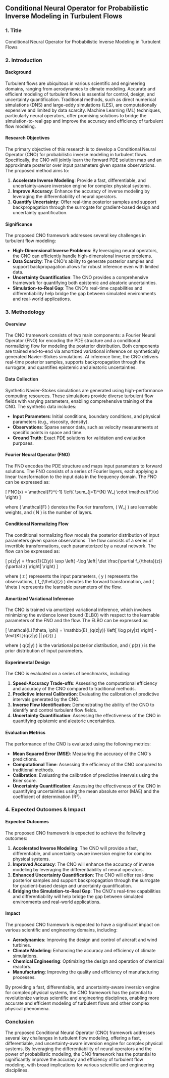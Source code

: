 ## Conditional Neural Operator for Probabilistic Inverse Modeling in Turbulent Flows

### 1. Title

Conditional Neural Operator for Probabilistic Inverse Modeling in Turbulent Flows

### 2. Introduction

#### Background

Turbulent flows are ubiquitous in various scientific and engineering domains, ranging from aerodynamics to climate modeling. Accurate and efficient modeling of turbulent flows is essential for control, design, and uncertainty quantification. Traditional methods, such as direct numerical simulations (DNS) and large-eddy simulations (LES), are computationally expensive and limited by data scarcity. Machine Learning (ML) techniques, particularly neural operators, offer promising solutions to bridge the simulation-to-real gap and improve the accuracy and efficiency of turbulent flow modeling.

#### Research Objectives

The primary objective of this research is to develop a Conditional Neural Operator (CNO) for probabilistic inverse modeling in turbulent flows. Specifically, the CNO will jointly learn the forward PDE solution map and an approximate posterior over input parameters given sparse observations. The proposed method aims to:

1. **Accelerate Inverse Modeling**: Provide a fast, differentiable, and uncertainty-aware inversion engine for complex physical systems.
2. **Improve Accuracy**: Enhance the accuracy of inverse modeling by leveraging the differentiability of neural operators.
3. **Quantify Uncertainty**: Offer real-time posterior samples and support backpropagation through the surrogate for gradient-based design and uncertainty quantification.

#### Significance

The proposed CNO framework addresses several key challenges in turbulent flow modeling:
- **High-Dimensional Inverse Problems**: By leveraging neural operators, the CNO can efficiently handle high-dimensional inverse problems.
- **Data Scarcity**: The CNO's ability to generate posterior samples and support backpropagation allows for robust inference even with limited data.
- **Uncertainty Quantification**: The CNO provides a comprehensive framework for quantifying both epistemic and aleatoric uncertainties.
- **Simulation-to-Real Gap**: The CNO's real-time capabilities and differentiability help bridge the gap between simulated environments and real-world applications.

### 3. Methodology

#### Overview

The CNO framework consists of two main components: a Fourier Neural Operator (FNO) for encoding the PDE structure and a conditional normalizing flow for modeling the posterior distribution. Both components are trained end-to-end via amortized variational inference on synthetically generated Navier–Stokes simulations. At inference time, the CNO delivers real-time posterior samples, supports backpropagation through the surrogate, and quantifies epistemic and aleatoric uncertainties.

#### Data Collection

Synthetic Navier–Stokes simulations are generated using high-performance computing resources. These simulations provide diverse turbulent flow fields with varying parameters, enabling comprehensive training of the CNO. The synthetic data includes:

- **Input Parameters**: Initial conditions, boundary conditions, and physical parameters (e.g., viscosity, density).
- **Observations**: Sparse sensor data, such as velocity measurements at specific points in space and time.
- **Ground Truth**: Exact PDE solutions for validation and evaluation purposes.

#### Fourier Neural Operator (FNO)

The FNO encodes the PDE structure and maps input parameters to forward solutions. The FNO consists of a series of Fourier layers, each applying a linear transformation to the input data in the frequency domain. The FNO can be expressed as:

\[ FNO(x) = \mathcal{F}^{-1} \left( \sum_{j=1}^{N} W_j \cdot \mathcal{F}(x) \right) \]

where \( \mathcal{F} \) denotes the Fourier transform, \( W_j \) are learnable weights, and \( N \) is the number of layers.

#### Conditional Normalizing Flow

The conditional normalizing flow models the posterior distribution of input parameters given sparse observations. The flow consists of a series of invertible transformations, each parameterized by a neural network. The flow can be expressed as:

\[ p(z|y) = \frac{1}{Z(y)} \exp \left( -\log \left| \det \frac{\partial f_{\theta}(z)}{\partial z} \right| \right) \]

where \( z \) represents the input parameters, \( y \) represents the observations, \( f_{\theta}(z) \) denotes the forward transformation, and \( \theta \) represents the learnable parameters of the flow.

#### Amortized Variational Inference

The CNO is trained via amortized variational inference, which involves minimizing the evidence lower bound (ELBO) with respect to the learnable parameters of the FNO and the flow. The ELBO can be expressed as:

\[ \mathcal{L}(\theta, \phi) = \mathbb{E}_{q(z|y)} \left[ \log p(y|z) \right] - \text{KL}(q(z|y) || p(z)) \]

where \( q(z|y) \) is the variational posterior distribution, and \( p(z) \) is the prior distribution of input parameters.

#### Experimental Design

The CNO is evaluated on a series of benchmarks, including:

1. **Speed-Accuracy Trade-offs**: Assessing the computational efficiency and accuracy of the CNO compared to traditional methods.
2. **Predictive Interval Calibration**: Evaluating the calibration of predictive intervals generated by the CNO.
3. **Inverse Flow Identification**: Demonstrating the ability of the CNO to identify and control turbulent flow fields.
4. **Uncertainty Quantification**: Assessing the effectiveness of the CNO in quantifying epistemic and aleatoric uncertainties.

#### Evaluation Metrics

The performance of the CNO is evaluated using the following metrics:

- **Mean Squared Error (MSE)**: Measuring the accuracy of the CNO's predictions.
- **Computational Time**: Assessing the efficiency of the CNO compared to traditional methods.
- **Calibration**: Evaluating the calibration of predictive intervals using the Brier score.
- **Uncertainty Quantification**: Assessing the effectiveness of the CNO in quantifying uncertainties using the mean absolute error (MAE) and the coefficient of determination (R²).

### 4. Expected Outcomes & Impact

#### Expected Outcomes

The proposed CNO framework is expected to achieve the following outcomes:

1. **Accelerated Inverse Modeling**: The CNO will provide a fast, differentiable, and uncertainty-aware inversion engine for complex physical systems.
2. **Improved Accuracy**: The CNO will enhance the accuracy of inverse modeling by leveraging the differentiability of neural operators.
3. **Enhanced Uncertainty Quantification**: The CNO will offer real-time posterior samples and support backpropagation through the surrogate for gradient-based design and uncertainty quantification.
4. **Bridging the Simulation-to-Real Gap**: The CNO's real-time capabilities and differentiability will help bridge the gap between simulated environments and real-world applications.

#### Impact

The proposed CNO framework is expected to have a significant impact on various scientific and engineering domains, including:

- **Aerodynamics**: Improving the design and control of aircraft and wind turbines.
- **Climate Modeling**: Enhancing the accuracy and efficiency of climate simulations.
- **Chemical Engineering**: Optimizing the design and operation of chemical reactors.
- **Manufacturing**: Improving the quality and efficiency of manufacturing processes.

By providing a fast, differentiable, and uncertainty-aware inversion engine for complex physical systems, the CNO framework has the potential to revolutionize various scientific and engineering disciplines, enabling more accurate and efficient modeling of turbulent flows and other complex physical phenomena.

### Conclusion

The proposed Conditional Neural Operator (CNO) framework addresses several key challenges in turbulent flow modeling, offering a fast, differentiable, and uncertainty-aware inversion engine for complex physical systems. By leveraging the differentiability of neural operators and the power of probabilistic modeling, the CNO framework has the potential to significantly improve the accuracy and efficiency of turbulent flow modeling, with broad implications for various scientific and engineering disciplines.